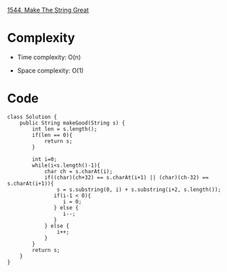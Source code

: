 <a href="https://leetcode.com/problems/make-the-string-great/description/?source=submission-ac">1544. Make The String Great</a>


# Complexity
- Time complexity: O(n)
<!-- Add your time complexity here, e.g. $$O(n)$$ -->

- Space complexity: O(1)
<!-- Add your space complexity here, e.g. $$O(n)$$ -->

# Code
```
class Solution {
    public String makeGood(String s) {
        int len = s.length();
        if(len == 0){
            return s;
        }

        int i=0;
        while(i<s.length()-1){
            char ch = s.charAt(i);
            if((char)(ch+32) == s.charAt(i+1) || (char)(ch-32) == s.charAt(i+1)){
                s = s.substring(0, i) + s.substring(i+2, s.length());
               if(i-1 < 0){
                  i = 0;
               } else {
                  i--;
               }
            } else {
                i++;
            }
        }
        return s;
    }
}
```
